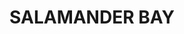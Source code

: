 ---
lastmod: '2025-04-06T06:05:20+00:00'
latitude: -32.720937
layout: suburb
longitude: 152.076399
postcode: '2317'
state: NSW
title: SALAMANDER BAY
url: /nsw/salamander-bay/
---